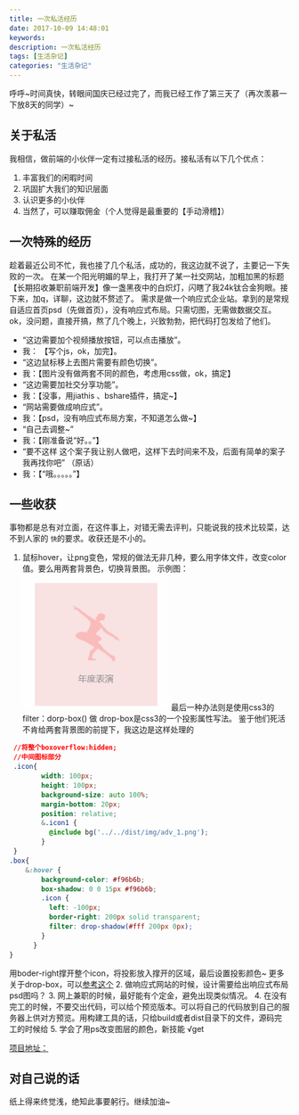 ```yaml
---
title: 一次私活经历
date: 2017-10-09 14:48:01
keywords:
description: 一次私活经历
tags: [生活杂记]
categories: "生活杂记"
---
```

呼呼~时间真快，转眼间国庆已经过完了，而我已经工作了第三天了（再次羡慕一下放8天的同学）~
## 关于私活
我相信，做前端的小伙伴一定有过接私活的经历。接私活有以下几个优点：
1. 丰富我们的闲暇时间
2. 巩固扩大我们的知识层面
3. 认识更多的小伙伴
4. 当然了，可以赚取佣金（个人觉得是最重要的【手动滑稽】）

<!--more-->

## 一次特殊的经历
趁着最近公司不忙，我也接了几个私活，成功的，我这边就不说了，主要记一下失败的一次。
在某一个阳光明媚的早上，我打开了某一社交网站，加粗加黑的标题【长期招收兼职前端开发】像一盏黑夜中的白炽灯，闪瞎了我24k钛合金狗眼。接下来，加q，详聊，这边就不赘述了。
需求是做一个响应式企业站。拿到的是常规自适应首页psd（先做首页），没有响应式布局。只需切图，无需做数据交互。
ok，没问题，直接开搞，熬了几个晚上，兴致勃勃，把代码打包发给了他们。
* “这边需要加个视频播放按钮，可以点击播放”。
*  我： 【写个js，ok，加完】。
* “这边鼠标移上去图片需要有颜色切换”。
* 我：【图片没有做两套不同的颜色，考虑用css做，ok，搞定】
* “这边需要加社交分享功能”。
* 我：【没事，用jiathis 、bshare插件，搞定~】
* “网站需要做成响应式”。
* 我：【psd，没有响应式布局方案，不知道怎么做~】 
* “自己去调整~”
* 我：【刚准备说“好。。”】
* “要不这样  这个案子我让别人做吧，这样下去时间来不及，后面有简单的案子我再找你吧” （原话）
*  我：【“哦。。。。。”】

## 一些收获
事物都是总有对立面，在这件事上，对错无需去评判，只能说我的技术比较菜，达不到人家的 `快`的要求。收获还是不小的。
1. 鼠标hover，让png变色，常规的做法无非几种，要么用字体文件，改变color值。要么用两套背景色，切换背景图。 示例图：![示例图](img/dance.gif) 最后一种办法则是使用css3的 filter：dorp-box() 做 drop-box是css3的一个投影属性写法。 鉴于他们死活不肯给两套背景图的前提下，我这边是这样处理的 
```css
 //将整个boxoverflow:hidden;
 //中间图标部分
 .icon{
        width: 100px;
        height: 100px;
        background-size: auto 100%;
        margin-bottom: 20px;
        position: relative;
        &.icon1 {
          @include bg('../../dist/img/adv_1.png');
        }
 }
.box{
    &:hover {
        background-color: #f96b6b;
        box-shadow: 0 0 15px #f96b6b;
        .icon {
          left: -100px;
          border-right: 200px solid transparent;
          filter: drop-shadow(#fff 200px 0px);
        }
      }
}
```
   用boder-right撑开整个icon，将投影放入撑开的区域，最后设置投影颜色~
   更多关于drop-box，可以[参考这个](http://www.zhangxinxu.com/wordpress/2016/05/css3-filter-drop-shadow-vs-box-shadow/)
2. 做响应式网站的时候，设计需要给出响应式布局psd图吗？
3. 网上兼职的时候，最好能有个定金，避免出现类似情况。
4. 在没有完工的时候，不要交出代码，可以给个预览版本。可以将自己的代码放到自己的服务器上供对方预览。用构建工具的话，只给build或者dist目录下的文件，源码完工的时候给
5. 学会了用ps改变图层的颜色，新技能 √get

   [项目地址：](https://gitee.com/sunny_des/new_project.git)

## 对自己说的话
纸上得来终觉浅，绝知此事要躬行。继续加油~
